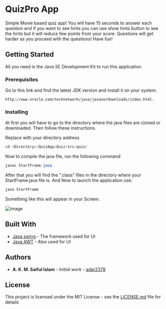 # QuizPro App

Simple Movie based quiz app! You will have 15 seconds to answer each question and if you want to see hints you can use show hints button to see the hints but it will reduce few points from your score. Questions will get harder as you proceed with the questions! Have fun!

## Getting Started

All you need is the Java SE Development Kit to run this application.

### Prerequisites

Go to this link and find the latest JDK version and install it on your system.

```
http://www.oracle.com/technetwork/java/javase/downloads/index.html.
```

### Installing

At first you will have to go to the directory where the java files are cloned or downloaded. Then follow these instructions.

Replace <Directory> with your directory address

```java
cd <Directory>/QuizApp/Quiz/src/quiz/
```
Now to compile the java file, run the following command

```java
javac StartFrame.java
```
After that you will find the ".class" files in the directory where your StartFrame.java file is. And Now to launch the application use:
```java
java StartFrame
```
Something like this will appear in your Screen.<br>

![image](https://image.ibb.co/f9MfN9/pic1.png)

## Built With

* [Java swing](https://docs.oracle.com/javase/tutorial/uiswing/) - The framework used for UI
* [Java AWT](https://docs.oracle.com/javase/7/docs/api/java/awt/) - Also used for UI




## Authors

* **A. K. M. Saiful Islam** - *Initial work* - [adar2378](https://github.com/adar2378)


## License

This project is licensed under the MIT License - see the [LICENSE.md](LICENSE.md) file for details

